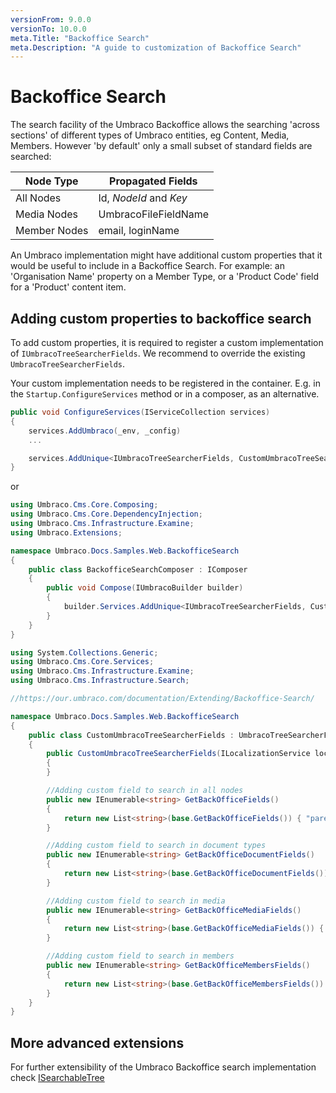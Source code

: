 ```yaml
---
versionFrom: 9.0.0
versionTo: 10.0.0
meta.Title: "Backoffice Search"
meta.Description: "A guide to customization of Backoffice Search"
---
```


# Backoffice Search

The search facility of the Umbraco Backoffice allows the searching 'across sections' of different types of Umbraco entities, eg Content, Media, Members. However 'by default' only a small subset of standard fields are searched:

| Node Type    | Propagated Fields      |
| ------------ | ---------------------- |
| All Nodes    | Id, _NodeId_ and _Key_ |
| Media Nodes  | UmbracoFileFieldName   |
| Member Nodes | email, loginName       |

An Umbraco implementation might have additional custom properties that it would be useful to include in a Backoffice Search. For example: an 'Organisation Name' property on a Member Type, or a 'Product Code' field for a 'Product' content item.

## Adding custom properties to backoffice search

To add custom properties, it is required to register a custom implementation of `IUmbracoTreeSearcherFields`. We recommend to override the existing `UmbracoTreeSearcherFields`.

Your custom implementation needs to be registered in the container. E.g. in the `Startup.ConfigureServices` method or in a composer, as an alternative.

```csharp
public void ConfigureServices(IServiceCollection services)
{
    services.AddUmbraco(_env, _config)
    ...

    services.AddUnique<IUmbracoTreeSearcherFields, CustomUmbracoTreeSearcherFields>();
}
```

or

```csharp
using Umbraco.Cms.Core.Composing;
using Umbraco.Cms.Core.DependencyInjection;
using Umbraco.Cms.Infrastructure.Examine;
using Umbraco.Extensions;

namespace Umbraco.Docs.Samples.Web.BackofficeSearch
{
    public class BackofficeSearchComposer : IComposer
    {
        public void Compose(IUmbracoBuilder builder)
        {
            builder.Services.AddUnique<IUmbracoTreeSearcherFields, CustomUmbracoTreeSearcherFields>();
        }
    }
}
```

```csharp
using System.Collections.Generic;
using Umbraco.Cms.Core.Services;
using Umbraco.Cms.Infrastructure.Examine;
using Umbraco.Cms.Infrastructure.Search;

//https://our.umbraco.com/documentation/Extending/Backoffice-Search/

namespace Umbraco.Docs.Samples.Web.BackofficeSearch
{
    public class CustomUmbracoTreeSearcherFields : UmbracoTreeSearcherFields, IUmbracoTreeSearcherFields
    {
        public CustomUmbracoTreeSearcherFields(ILocalizationService localizationService) : base(localizationService)
        {
        }

        //Adding custom field to search in all nodes
        public new IEnumerable<string> GetBackOfficeFields()
        {
            return new List<string>(base.GetBackOfficeFields()) { "parentID" };
        }

        //Adding custom field to search in document types
        public new IEnumerable<string> GetBackOfficeDocumentFields()
        {
            return new List<string>(base.GetBackOfficeDocumentFields()) { "parentID" };
        }

        //Adding custom field to search in media
        public new IEnumerable<string> GetBackOfficeMediaFields()
        {
            return new List<string>(base.GetBackOfficeMediaFields()) { "parentID" };
        }

        //Adding custom field to search in members
        public new IEnumerable<string> GetBackOfficeMembersFields()
        {
            return new List<string>(base.GetBackOfficeMembersFields()) { "parentID" };
        }
    }
}
```

## More advanced extensions

For further extensibility of the Umbraco Backoffice search implementation check [ISearchableTree](../Section-Trees/Searchable-Trees/index.md "https://our.umbraco.com/Documentation/Extending/Section-Trees/Searchable-Trees/index.md")
